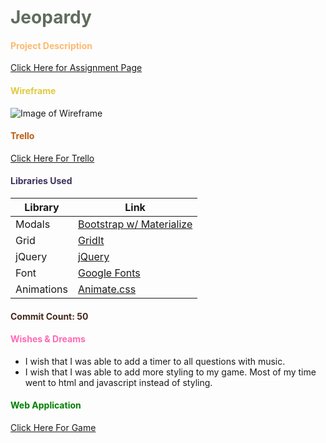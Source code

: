 # <span style="color:#606D5D">Jeopardy</span>


#### <span style="color:#FFB86F">Project Description</span>

[Click Here for Assignment Page](https://git.generalassemb.ly/atl-wdi/unit-01-project)

#### <span style="color:#E0CA3C">Wireframe</span>
![Image of Wireframe](Images/wireframe5.jpg)

#### <span style="color:#BA5C12">Trello</span>
 [Click Here For Trello](https://trello.com/b/ZwwfrMsw/jeopardy)

#### <span style="color:#3E2F5B">Libraries Used</span>
 | Library | Link |
| --- | --- |
| Modals | [Bootstrap w/ Materialize](https://mdbootstrap.com/javascript/modals/) |
| Grid | [GridIt](https://www.layoutit.com/grid) |
| jQuery | [jQuery](https://jquery.com/) |
| Font | [Google Fonts](https://fonts.google.com/?query=pacifico) |
| Animations |[Animate.css](https://daneden.github.io/animate.css) |


 #### <span style="color:#43281C">Commit Count: 50</span>


#### <span style="color:hotpink">Wishes & Dreams</span>

- I wish that I was able to add a timer to all questions with music.
- I wish that I was able to add more styling to my game. Most of my time went to html and javascript instead of styling. 

#### <span style="color:green">Web Application</span>
[Click Here For Game](https://silly-kepler-3145a0.netlify.com/)
